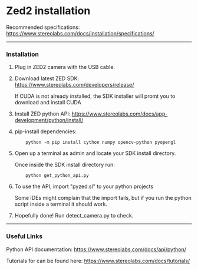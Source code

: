 # Zed2 installation

Recommended specifications: https://www.stereolabs.com/docs/installation/specifications/

---

### Installation
1. Plug in ZED2 camera with the USB cable.

2. Download latest ZED SDK:
    https://www.stereolabs.com/developers/release/

    If CUDA is not already installed, the SDK installer will promt you to download and install CUDA

3. Install ZED python API: 
	https://www.stereolabs.com/docs/app-development/python/install/
	
4. pip-install dependencies: 
    
    ```
        python -m pip install cython numpy opencv-python pyopengl
    ```

5. Open up a terminal as admin and locate your SDK install directory.
	
    Once inside the SDK install directory run:
   
    ```
        python get_python_api.py
    ```

4. To use the API, import "pyzed.sl" to your python projects
	
    Some IDEs might complain that the import fails, but if you run the python script inside a terminal it should work.

5. Hopefully done! Run detect_camera.py to check.

---

### Useful Links

Python API documentation: https://www.stereolabs.com/docs/api/python/

Tutorials for can be found here: https://www.stereolabs.com/docs/tutorials/